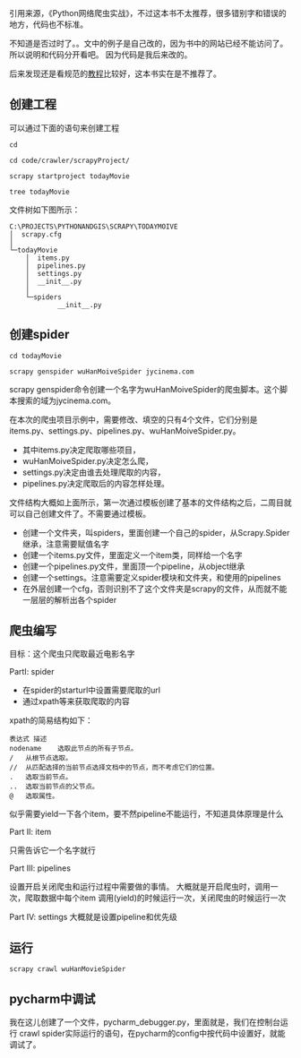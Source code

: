引用来源，《Python网络爬虫实战》，不过这本书不太推荐，很多错别字和错误的地方，代码也不标准。

不知道是否过时了。。文中的例子是自己改的，因为书中的网站已经不能访问了。所以说明和代码分开看吧。
因为代码是我后来改的。

后来发现还是看规范的[教程](http://scrapy-chs.readthedocs.io/zh_CN/0.24/intro/tutorial.html)比较好，这本书实在是不推荐了。


## 创建工程
可以通过下面的语句来创建工程

```
cd

cd code/crawler/scrapyProject/

scrapy startproject todayMovie

tree todayMovie
```

文件树如下图所示：

```
C:\PROJECTS\PYTHONANDGIS\SCRAPY\TODAYMOIVE
│  scrapy.cfg
│
└─todayMovie
    │  items.py
    │  pipelines.py
    │  settings.py
    │  __init__.py
    │
    └─spiders
            __init__.py
```

## 创建spider

```
cd todayMovie

scrapy genspider wuHanMoiveSpider jycinema.com
```

scrapy genspider命令创建一个名字为wuHanMoiveSpider的爬虫脚本。这个脚本搜索的域为jycinema.com。

在本次的爬虫项目示例中，需要修改、填空的只有4个文件，它们分别是items.py、settings.py、pipelines.py、wuHanMoiveSpider.py。

- 其中items.py决定爬取哪些项目，
- wuHanMoiveSpider.py决定怎么爬，
- settings.py决定由谁去处理爬取的内容，
- pipelines.py决定爬取后的内容怎样处理。

文件结构大概如上面所示，第一次通过模板创建了基本的文件结构之后，二周目就可以自己创建文件了。不需要通过模板。
- 创建一个文件夹，叫spiders，里面创建一个自己的spider，从Scrapy.Spider继承，注意需要赋值名字
- 创建一个items.py文件，里面定义一个item类，同样给一个名字
- 创建一个pipelines.py文件，里面顶一个pipeline，从object继承
- 创建一个settings。注意需要定义spider模块和文件夹，和使用的pipelines
- 在外层创建一个cfg，否则识别不了这个文件夹是scrapy的文件，从而就不能一层层的解析出各个spider

## 爬虫编写

目标：这个爬虫只爬取最近电影名字

PartI: spider
- 在spider的starturl中设置需要爬取的url
- 通过xpath等来获取爬取的内容

xpath的简易结构如下：


```
表达式	描述
nodename	选取此节点的所有子节点。
/	从根节点选取。
//	从匹配选择的当前节点选择文档中的节点，而不考虑它们的位置。
.	选取当前节点。
..	选取当前节点的父节点。
@	选取属性。
```

似乎需要yield一下各个item，要不然pipeline不能运行，不知道具体原理是什么

Part II: item

只需告诉它一个名字就行

Part III: pipelines

设置开启关闭爬虫和运行过程中需要做的事情。
大概就是开启爬虫时，调用一次，爬取数据中每个item 调用(yield)的时候运行一次，关闭爬虫的时候运行一次

Part IV: settings
大概就是设置pipeline和优先级



## 运行
```
scrapy crawl wuHanMovieSpider
```

## pycharm中调试
我在这儿创建了一个文件，pycharm_debugger.py，里面就是，我们在控制台运行 crawl spider实际运行的语句，在pycharm的config中按代码中设置好，就能调试了。